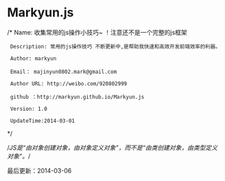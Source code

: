 Markyun.js
==========
/* 
   Name: 收集常用的js操作小技巧~ ！注意还不是一个完整的js框架
   
	 Description: 常用的js操作技巧 不断更新中,是帮助我快速和高效开发前端效率的利器。
	 
	 Author: markyun
	 
	 Email： majinyun0802.mark@gmail.com
	 
	 Author URL: http://weibo.com/920802999  
	 
	 github ：http://markyun.github.io/Markyun.js
	 
	 Version: 1.0
	 
	 UpdateTime:2014-03-01
	 
*/

/*JS是“由对象创建对象，由对象定义对象”，而不是“由类创建对象，由类型定义对象”。*/


最后更新：2014-03-06 
